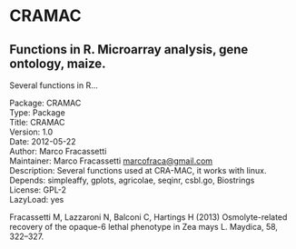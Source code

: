 CRAMAC
==============

Functions in R. Microarray analysis, gene ontology, maize.
--------------

Several functions in R...

Package: CRAMAC  
Type: Package  
Title: CRAMAC  
Version: 1.0  
Date: 2012-05-22  
Author: Marco Fracassetti  
Maintainer: Marco Fracassetti <marcofraca@gmail.com>  
Description: Several functions used at CRA-MAC, it works with linux.  
Depends: simpleaffy, gplots, agricolae, seqinr, csbl.go, Biostrings  
License: GPL-2  
LazyLoad: yes  

Fracassetti M, Lazzaroni N, Balconi C, Hartings H (2013) Osmolyte-related recovery of the opaque-6 lethal phenotype in Zea mays L. Maydica, 58, 322–327.


